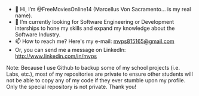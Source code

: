 - 👋 Hi, I’m @FreeMoviesOnline14 (Marcellus Von Sacramento... is my real name).
- 👀 I’m currently looking for Software Engineering or Development interships to hone my skills and expand my knowledge about the Software Industry.
- 📫 How to reach me? Here's my e-mail: mvps815165@gmail.com
- Or, you can send me a message on LinkedIn: http://www.linkedin.com/in/mvps



Note: Because I use Github to backup some of my school projects (i.e. Labs, etc.), most of my repositories are private to ensure other students will not be able to copy any of my code if they ever stumble upon my profile. Only the special repository is not private. Thank you!
